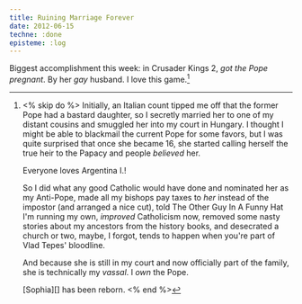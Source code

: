 ```yaml
---
title: Ruining Marriage Forever
date: 2012-06-15
techne: :done
episteme: :log
---
```


Biggest accomplishment this week: in Crusader Kings 2, *got the Pope pregnant*. By her *gay* husband. I love this game.[^game]

[^game]:
    <% skip do %>
    Initially, an Italian count tipped me off that the former Pope had a bastard daughter, so I secretly married her to one of my distant cousins and smuggled her into my court in Hungary. I thought I might be able to blackmail the current Pope for some favors, but I was quite surprised that once she became 16, she started calling herself the true heir to the Papacy and people *believed* her.

    Everyone loves Argentina I.!

    So I did what any good Catholic would have done and nominated her as my Anti-Pope, made all my bishops pay taxes to *her* instead of the impostor (and arranged a nice cut), told The Other Guy In A Funny Hat I'm running my own, *improved* Catholicism now, removed some nasty stories about my ancestors from the history books, and desecrated a church or two, maybe, I forgot, tends to happen when you're part of Vlad Tepes' bloodline.

    And because she is still in my court and now officially part of the family, she is technically my *vassal*. I *own* the Pope.

    [Sophia][] has been reborn. 
    <% end %>
